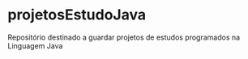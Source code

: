 # projetosEstudoJava
Repositório destinado a guardar projetos de estudos programados na Linguagem Java
